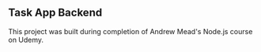 ## Task App Backend

This project was built during completion of Andrew Mead's Node.js course on Udemy.
